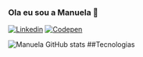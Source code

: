 ### Ola eu sou a Manuela 🤙


[![Linkedin](https://img.shields.io/badge/LinkedIn-0077B5?style=for-the-badge&logo=linkedin&logoColor=white)](https://www.linkedin.com/in/manuela-lima-viana-10a559140/)
[![Codepen](https://img.shields.io/badge/Codepen-000000?style=for-the-badge&logo=codepen&logoColor=white)](https://codepen.io/manuelalviana/)





![Manuela GitHub stats](https://github-readme-stats.vercel.app/api?username=Manuelalviana&show_icons=true&theme=gruvbox)
##Tecnologias 
<div>
  
</div>
